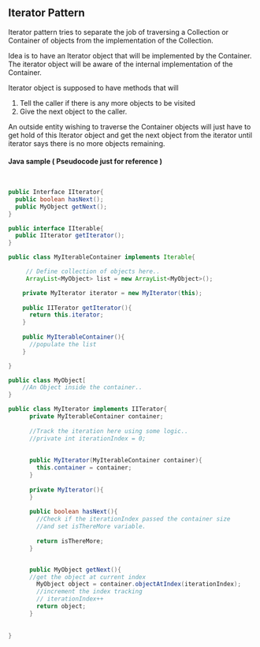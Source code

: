 ## Iterator Pattern

Iterator pattern tries to separate the job of traversing a Collection or Container of objects from the implementation of the Collection.

Idea is to have an Iterator object that will be implemented by the Container. The iterator object will be aware of the internal implementation of the Container.

Iterator object is supposed to have methods that will
1. Tell the caller if there is any more objects to be visited
2. Give the next object to the caller.

An outside entity wishing to traverse the Container objects will just have to get hold of this Iterator object and get the next object from the iterator until iterator says there is no more objects remaining.

#### Java sample  ( Pseudocode just for reference )

```java


public Interface IIterator{
  public boolean hasNext();
  public MyObject getNext();
}

public interface IIterable{
  public IIterator getIterator();
}

public class MyIterableContainer implements Iterable{

     // Define collection of objects here..
     ArrayList<MyObject> list = new ArrayList<MyObject>();

    private MyIterator iterator = new MyIterator(this);
    
    public IITerator getIterator(){
      return this.iterator;
    }
    
    public MyIterableContainer(){
      //populate the list
    }

}

public class MyObject[
    //An Object inside the container..
}

public class MyIterator implements IITerator{
      private MyIterableContainer container;
      
      //Track the iteration here using some logic.. 
      //private int iterationIndex = 0;
      
      
      public MyIterator(MyIterableContainer container){
        this.container = container;
      }
      
      private MyIterator(){
      }
      
      public boolean hasNext(){
        //Check if the iterationIndex passed the container size
        //and set isThereMore variable.
        
        return isThereMore;
      }


      public MyObject getNext(){
      //get the object at current index
        MyObject object = container.objectAtIndex(iterationIndex);
        //increment the index tracking
        // iterationIndex++
        return object;
      }
    
    
}

```
